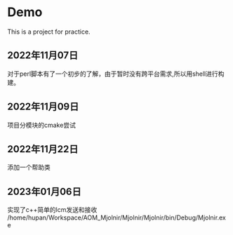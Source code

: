 # Demo

This is a project for practice.

## 2022年11月07日

对于perl脚本有了一个初步的了解，由于暂时没有跨平台需求,所以用shell进行构建。

## 2022年11月09日

项目分模块的cmake尝试

## 2022年11月22日

添加一个帮助类

## 2023年01月06日

实现了c++简单的lcm发送和接收
/home/hupan/Workspace/AOM_Mjolnir/Mjolnir/Mjolnir/bin/Debug/Mjolnir.exe